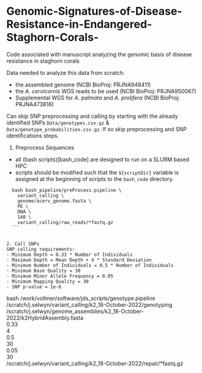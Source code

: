 # Genomic-Signatures-of-Disease-Resistance-in-Endangered-Staghorn-Corals-
Code associated with manuscript analyzing the genomic basis of disease resistance in staghorn corals

Data needed to analyze this data from scratch:
  - the assembled genome (NCBI BioProj: PRJNA948411)
  - the *A. cervicornis* WGS reads to be used (NCBI BioProj: PRJNA950067)
  - Supplemental WGS for *A. palmata* and *A. prolifera* (NCBI BioProj: PRJNA473816)

Can skip SNP preprocessing and calling by starting with the already identified SNPs `Data/genotypes.csv.gz` & `Data/genotype_probabilities.csv.gz`. If so skip preprocessing and SNP identifications steps.

1. Preprocess Sequences
  - all (bash scripts)[bash_code] are designed to run on a SLURM based HPC
  - scripts should be modified such that the `${scriptDir}` variable is assigned at the beginning of scripts to the `bash_code` directory.
  ```
    bash bash_pipeline/preProcess.pipeline \
      variant_calling \
      genome/acerv_genome.fasta \
      PE \
      DNA \
      140 \
      variant_calling/raw_reads/*fastq.gz
    ```


2. Call SNPs 
SNP calling requirements:
  - Minimum Depth = 0.33 * Number of Individuals
  - Maximum Depth = Mean Depth + 4 * Standard Deviation
  - Minimum Number of Individuals = 0.5 * Number of Individuals
  - Minimum Base Quality = 30
  - Minimum Minor Allele Frequency = 0.05
  - Minimum Mapping Quality = 30
  - SNP p-value = 1e-6
```
bash /work/vollmer/software/jds_scripts/genotype.pipeline \
  /scratch/j.selwyn/variant_calling/k2_18-October-2022/genotyping \
  /scratch/j.selwyn/genome_assemblies/k2_18-October-2022/k2HybridAssembly.fasta \
  0.33 \
  4 \
  0.5 \
  30 \
  0.05 \
  30 \
  /scratch/j.selwyn/variant_calling/k2_18-October-2022/repair/*fastq.gz
```

